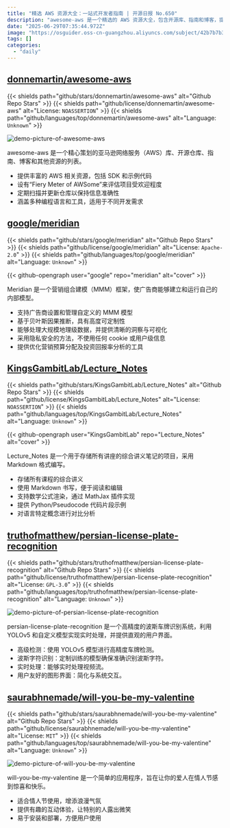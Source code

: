 ```yaml
---
title: "精选 AWS 资源大全：一站式开发者指南 | 开源日报 No.650"
description: "awesome-aws 是一个精选的 AWS 资源大全，包含开源库、指南和博客，提供 SDK、示例代码和项目热度评估，并定期更新保持资源准确性。"
date: "2025-06-29T07:35:44.972Z"
image: "https://osguider.oss-cn-guangzhou.aliyuncs.com/subject/42b7b7b3b4bf32c61005616eef481a62.png"
tags: []
categories:
  - "daily"
---
```


## [donnemartin/awesome-aws](https://github.com/donnemartin/awesome-aws)

{{< shields path="github/stars/donnemartin/awesome-aws" alt="Github Repo Stars" >}} {{< shields path="github/license/donnemartin/awesome-aws" alt="License: `NOASSERTION`" >}} {{< shields path="github/languages/top/donnemartin/awesome-aws" alt="Language: `Unknown`" >}}

![demo-picture-of-awesome-aws](https://static.osguider.com/subject/github/donnemartin/awesome-aws/69363e63117461c05fe78518346ea32f.png)

awesome-aws 是一个精心策划的亚马逊网络服务（AWS）库、开源仓库、指南、博客和其他资源的列表。

- 提供丰富的 AWS 相关资源，包括 SDK 和示例代码
- 设有“Fiery Meter of AWSome”来评估项目受欢迎程度
- 定期扫描并更新仓库以保持信息准确性
- 涵盖多种编程语言和工具，适用于不同开发需求
  
## [google/meridian](https://github.com/google/meridian)

{{< shields path="github/stars/google/meridian" alt="Github Repo Stars" >}} {{< shields path="github/license/google/meridian" alt="License: `Apache-2.0`" >}} {{< shields path="github/languages/top/google/meridian" alt="Language: `Unknown`" >}}

{{< github-opengraph user="google" repo="meridian" alt="cover" >}}

Meridian 是一个营销组合建模（MMM）框架，使广告商能够建立和运行自己的内部模型。

- 支持广告商设置和管理自定义的 MMM 模型
- 基于贝叶斯因果推断，具有高度可定制性
- 能够处理大规模地理级数据，并提供清晰的洞察与可视化
- 采用隐私安全的方法，不使用任何 cookie 或用户级信息
- 提供优化营销预算分配及投资回报率分析的工具
  
## [KingsGambitLab/Lecture_Notes](https://github.com/KingsGambitLab/Lecture_Notes)

{{< shields path="github/stars/KingsGambitLab/Lecture_Notes" alt="Github Repo Stars" >}} {{< shields path="github/license/KingsGambitLab/Lecture_Notes" alt="License: `NOASSERTION`" >}} {{< shields path="github/languages/top/KingsGambitLab/Lecture_Notes" alt="Language: `Unknown`" >}}

{{< github-opengraph user="KingsGambitLab" repo="Lecture_Notes" alt="cover" >}}

Lecture_Notes 是一个用于存储所有讲座的综合讲义笔记的项目，采用 Markdown 格式编写。

- 存储所有课程的综合讲义
- 使用 Markdown 书写，便于阅读和编辑
- 支持数学公式渲染，通过 MathJax 插件实现
- 提供 Python/Pseudocode 代码片段示例
- 对语言特定概念进行对比分析
  
## [truthofmatthew/persian-license-plate-recognition](https://github.com/truthofmatthew/persian-license-plate-recognition)

{{< shields path="github/stars/truthofmatthew/persian-license-plate-recognition" alt="Github Repo Stars" >}} {{< shields path="github/license/truthofmatthew/persian-license-plate-recognition" alt="License: `GPL-3.0`" >}} {{< shields path="github/languages/top/truthofmatthew/persian-license-plate-recognition" alt="Language: `Unknown`" >}}

![demo-picture-of-persian-license-plate-recognition](https://static.osguider.com/subject/github/truthofmatthew/persian-license-plate-recognition/c5d4bd302c18c220be1b2182ee481e80.jpg)

persian-license-plate-recognition 是一个高精度的波斯车牌识别系统，利用 YOLOv5 和自定义模型实现实时处理，并提供直观的用户界面。

- 高级检测：使用 YOLOv5 模型进行高精度车牌检测。
- 波斯字符识别：定制训练的模型确保准确识别波斯字符。
- 实时处理：能够实时处理视频流。
- 用户友好的图形界面：简化与系统交互。
  
## [saurabhnemade/will-you-be-my-valentine](https://github.com/saurabhnemade/will-you-be-my-valentine)

{{< shields path="github/stars/saurabhnemade/will-you-be-my-valentine" alt="Github Repo Stars" >}} {{< shields path="github/license/saurabhnemade/will-you-be-my-valentine" alt="License: `MIT`" >}} {{< shields path="github/languages/top/saurabhnemade/will-you-be-my-valentine" alt="Language: `Unknown`" >}}

![demo-picture-of-will-you-be-my-valentine](https://static.osguider.com/subject/github/saurabhnemade/will-you-be-my-valentine/8b13e8b49b7f16e193792e7a85406e29.gif)

will-you-be-my-valentine 是一个简单的应用程序，旨在让你的爱人在情人节感到惊喜和快乐。

- 适合情人节使用，增添浪漫气氛
- 提供有趣的互动体验，让特别的人露出微笑
- 易于安装和部署，方便用户使用
  
